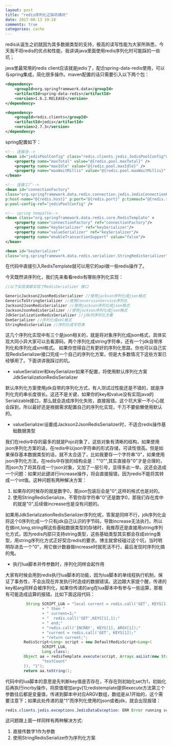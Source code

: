 ```yaml
---
layout: post
title: "redis序列化之踩坑填坑"
date: 2017-08-13 19:18
comments: true
categories: cache
---
```


redis从诞生之初就因为其多数据类型的支持，极高的读写性能为大家所熟悉，今天我不将redis的优点和性能，我讲讲java里面使用redis序列化时可能踩的一些坑；

java里最常用的redis client应该就是jedis了，配合spring-data-redis使用，可以与spring集成，简化很多操作。maven配置的话只需要引入以下两个包：

```xml
<dependency>
    <groupId>org.springframework.data</groupId>
    <artifactId>spring-data-redis</artifactId>
    <version>1.6.2.RELEASE</version>
</dependency>

<dependency>
    <groupId>redis.clients</groupId>
    <artifactId>jedis</artifactId>
    <version>2.7.3</version>
</dependency>
```

spring配置如下：

```xml
<!-- 连接池-->
<bean id="jedisPoolConfig" class="redis.clients.jedis.JedisPoolConfig">
    <property name="maxTotal" value="@{redis.pool.maxTotal}" />
    <property name="maxIdle" value="@{redis.pool.maxIdle}" />
    <property name="maxWaitMillis" value="@{redis.pool.maxWaitMillis}" />
</bean>

<!-- 连接工厂-->
<bean id="connectionFactory"
class="org.springframework.data.redis.connection.jedis.JedisConnectionFactory"
p:host-name="@{redis.host}" p:port="@{redis.port}" p:timeout="@{redis.timeout}"
p:pool-config-ref="jedisPoolConfig" />

<!-- spring tempalte-->
<bean class="org.springframework.data.redis.core.RedisTemplate" >
    <property name="connectionFactory" ref="connectionFactory"/>
    <property name="keySerializer" ref="keySerializer"/>
    <property name="valueSerializer" ref="keySerializer"/>
    <property name="enableTransactionSupport" value="false"/>
</bean>

<bean id="keySerializer"
class="org.springframework.data.redis.serializer.StringRedisSerializer" />
```

在代码中直接引入RedisTemplate就可以用它的api做一些redis操作了。

今天既然讲序列化，我们先来看看redis有哪些序列化实现：

```java
//以下实现类都实现了RedisSerializer 接口

GenericJackson2JsonRedisSerializer //使用jackson序列化成json格式
GenericToStringSerializer //使用ConversionService序列化
Jackson2JsonRedisSerializer //使用jackson序列化成json格式
JacksonJsonRedisSerializer //使用jackson序列化成json格式
JdkSerializationRedisSerializer //jdk的序列化方案
OxmSerializer //序列化成xml格式
StringRedisSerialize //序列化成字符串
```

这几个序列化实现中有三个是json相关的，就是将对象序列化成json格式，具体实现大同小异大家可以去看源码，两个序列化成string字符串，还有一个jdk自带序列化和序列化成xml格式。
如果你觉得自己有更好的序列化思路，你也可以自己实现RedisSerializer接口完成一个自己的序列化方案，但是大多数情况下这些方案已经够用了。下面讲讲我踩过的坑。

* valueSerializer和keySerializer如果不配置，将使用默认序列化方案JdkSerializationRedisSerializer

默认序列化方案使用jdk自带的序列化方式，有人测试过性能还是不错的，就是序列化完的串长度很长。这还不是关键，如果你的key和value没有实现java的Serializable接口，那么就会造成序列化失败，直接报错。这个坑大家一不小心就会踩到，所以最好还是根据需求配置自己的序列化实现，千万不要偷懒使用默认的。

* valueSerializer设置成Jackson2JsonRedisSerializer时，不适合redis操作基础数据类型

我们在redis中存的最多的就是Pojo对象了，这些对象有清晰的结构，如果使用json序列化方案的话，在redis中以json字符串的形式存储，可读性很高。但是如果保存基本数据类型的话，就不太合适了，比如我要存一个字符串"0"，如果使用json序列化方法，在redis中存放的结构会是："\"0\"",其实直接存"0"才是合理的，而json为了将其存成一个json对象，又加了一层引号，显得多此一举。这还会造成一个问题：如果对此键进行increase操作，将会直接报错，因为redis不能将其转成一个int值。这种问题有两种解决方案：

1. 如果存的时候存的就是数字0，那json包装后会是"0",这样的格式也是对的。
1. 使用StringRedisSerialize，不管你存字符串"0"还是数字0，那我们存在库中的就是"0",后续做increase也是没有问题的。

如果用JdkSerializationRedisSerializer序列化呢，答案是同样不行，jdk序列化会将这个0序列化成一个只有jdk自己认识的字节码，导致increase无法执行。所以在做int,long,string啊这些基础数据类型的存储时，我推荐还是直接用string序列化方式，因为redis内部只支持string类型，这些基础类型其实都会存成string类型，用string序列化方式正好契合redis的要求。博主就曾经碰过这个坑，当时明明存进去一个"0"，用它做计数器做increase时就死活不行，最后发现时序列化搞的鬼。

* 执行lua脚本并传参数时，序列化同样会起作用

大家有时候会用到redis执行lua脚本的功能，因为lua脚本的单线程执行机制，保证了事务性，不会出现在并发执行时造成的数据错误。这边跟大家提个醒，传递的key和arg同样会被序列化，如果你传递的arg在lua脚本中有参与一些运算，那极有可能造成运算的报错。比如下面这段代码：

```java
         String SCRIPT_LUA = "local current = redis.call('GET', KEYS[1]);if not current"
                + " then "
                + " current=1;"
                + "  redis.call('SET',KEYS[1],1);"
                + " end;"
                + "redis.call('INCRBY', KEYS[1], ARGV[1]);"
                + "current = redis.call('GET', KEYS[1]);"
                + "return current;";
        RedisScript<Long> script = new DefaultRedisScript<Long>(
                SCRIPT_LUA,
                Long.class);
        Object aa = redisTemplate.execute(script, Arrays.asList(new String[] {
                "testCount"
        }), "1");
        return aa.toString();
```

代码中的lua脚本的意思是先判断key值是否存在，不存在则初始化set为1，初始化后再执行incrby操作，将原值增加argv[1];redistemplate提供execute方法第三个参数往后都是变量值，传递到脚本中对应ARGV数组，数组是从1开始的，这个需要注意下；如果此处传递的是"1"而序列化使用的json或者jdk，就会出现报错：

```java
redis.clients.jedis.exceptions.JedisDataException: ERR Error running script (call to f_805244dd6d5f8aa92576c2ea0d5f137412a54aa5): @user_script:1: ERR value is not an integer or out of range
```

这问题跟上面一样同样有两种解决方式:

1. 直接传数字1作为参数
1. 使用StringRedisSerialize作为序列化方案
